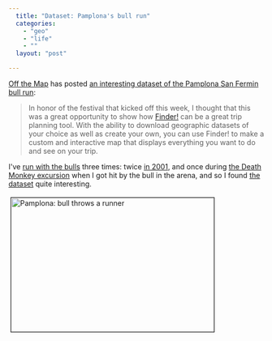 ```yaml
---
  title: "Dataset: Pamplona's bull run"
  categories: 
    - "geo"
    - "life"
    - ""
  layout: "post"

---
```

<p>
<a href="http://blog.fortiusone.com/">Off the Map</a> has posted <a href="http://blog.fortiusone.com/2008/07/11/dataset-of-the-day-running-of-the-bulls-at-san-fermines-build-your-own-tourist-map/">an interesting dataset of the Pamplona San Fermin bull run</a>:
</p><blockquote>
In honor of the festival that kicked off this week, I thought that this was a great opportunity to show how <a href="http://finder.geocommons.com/">Finder!</a> can be a great trip planning tool. With the ability to download geographic datasets of your choice as well as create your own, you can use Finder! to make a custom and interactive map that displays everything you want to do and see on your trip.
</blockquote><p>
I've <a href="http://en.wikipedia.org/wiki/Encierro">run with the bulls</a> three times: twice <a href="http://flickr.com/photos/bergie/sets/72157604038723975/">in 2001</a>, and once during <a href="http://www.deathmonkey.org/route/pamplona.html">the Death Monkey excursion</a> when I got hit by the bull in the arena, and so I found <a href="http://finder.geocommons.com/searches?query=bulls">the dataset</a> quite interesting.
</p><p>
<img src="http://bergie.iki.fi/midcom-serveattachmentguid-0dcff9e6513011dd9a1ed1db90a28e538e53/pamplona_bull_throws.jpg" height="265" width="400" border="1" hspace="4" vspace="4" alt="Pamplona: bull throws a runner" title="Pamplona: bull throws a runner" /></p>